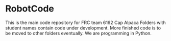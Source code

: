 # RobotCode
This is the main code repository for FRC team 6162 Cap Alpaca
Folders with student names contain code under development.
More finished code is to be moved to other folders eventually.
We are programming in Python.

